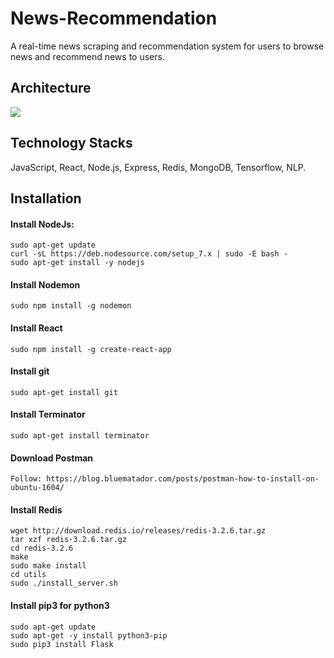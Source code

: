 # News-Recommendation
A real-time news scraping and recommendation system for users to browse news and recommend news to users.

## Architecture
![](https://github.com/kangming1412/News-Recommendation/blob/master/readme-images/tap-news-architecture.png)

## Technology Stacks
JavaScript, React, Node.js, Express, Redis, MongoDB, Tensorflow, NLP. 

## Installation
#### Install NodeJs:
    sudo apt-get update
    curl -sL https://deb.nodesource.com/setup_7.x | sudo -E bash -
    sudo apt-get install -y nodejs

#### Install Nodemon
    sudo npm install -g nodemon

#### Install React
    sudo npm install -g create-react-app

#### Install git
    sudo apt-get install git

#### Install Terminator
    sudo apt-get install terminator

#### Download Postman
    Follow: https://blog.bluematador.com/posts/postman-how-to-install-on-ubuntu-1604/

#### Install Redis
    wget http://download.redis.io/releases/redis-3.2.6.tar.gz
    tar xzf redis-3.2.6.tar.gz
    cd redis-3.2.6
    make
    sudo make install
    cd utils
    sudo ./install_server.sh

#### Install pip3 for python3
    sudo apt-get update
    sudo apt-get -y install python3-pip
    sudo pip3 install Flask
